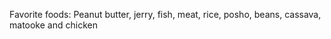 Favorite foods: 
Peanut butter, jerry, fish, meat, rice, posho, beans, cassava, matooke and chicken
